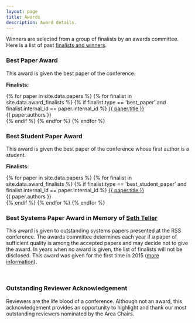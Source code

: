 ```yaml
---
layout: page
title: Awards
description: Award details.
---
```

Winners are selected from a group of finalists by an awards committee.
Here is a list of past [finalists and winners](http://www.roboticsfoundation.org/index.php/awards).


### Best Paper Award

This award is given the best paper of the conference.

**Finalists:**

{% for paper in site.data.papers %}
{% for finalist in site.data.award_finalists %}
{% if finalist.type == 'best_paper' and finalist.internal_id == paper.internal_id %}
<a href="{{ site.baseurl }}/program/papers/{{ paper.external_id | prepend: '0' | slice: -2, 2 }}">
  {{ paper.title }}
</a>
<br/>
  {{ paper.authors }}
<br/>
{% endif %}
{% endfor %}
{% endfor %}
<br/>

### Best Student Paper Award

This award is given the best paper of the conference whose first author is a
student.

**Finalists:**

{% for paper in site.data.papers %}
{% for finalist in site.data.award_finalists %}
{% if finalist.type == 'best_student_paper' and finalist.internal_id == paper.internal_id %}
<a href="{{ site.baseurl }}/program/papers/{{ paper.external_id | prepend: '0' | slice: -2, 2 }}">
  {{ paper.title }}
</a>
<br/>
  {{ paper.authors }}
<br/>
{% endif %}
{% endfor %}
{% endfor %}
<br/>

### Best Systems Paper Award in Memory of [Seth Teller](http://people.csail.mit.edu/teller/)

This award is given to outstanding systems papers presented at the RSS
conference. The awards committee determines each year if a paper of sufficient
quality is among the accepted papers and may decide not to give the award. In
years when no award is given, the list of finalists will not be disclosed. This
award was given for the first time in 2015
([more information](http://www.roboticsfoundation.org/index.php/awards?id=15)).

<br/>

### Outstanding Reviewer Acknowledgement

Reviewers are the life blood of a conference. Although not an award, this
acknowledgement provides an opportunity to highlight and thank our most
outstanding reviewers nominated by the Area Chairs.

<br/><br/><br/><br/>
